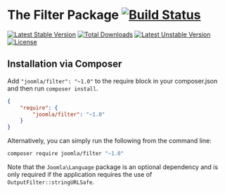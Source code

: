 # The Filter Package [![Build Status](https://ci.joomla.org/api/badges/joomla-framework/filter/status.svg)](https://ci.joomla.org/joomla-framework/filter)

[![Latest Stable Version](https://poser.pugx.org/joomla/filter/v/stable)](https://packagist.org/packages/joomla/filter)
[![Total Downloads](https://poser.pugx.org/joomla/filter/downloads)](https://packagist.org/packages/joomla/filter)
[![Latest Unstable Version](https://poser.pugx.org/joomla/filter/v/unstable)](https://packagist.org/packages/joomla/filter)
[![License](https://poser.pugx.org/joomla/filter/license)](https://packagist.org/packages/joomla/filter)

## Installation via Composer

Add `"joomla/filter": "~1.0"` to the require block in your composer.json and then run `composer install`.

```json
{
	"require": {
		"joomla/filter": "~1.0"
	}
}
```

Alternatively, you can simply run the following from the command line:

```sh
composer require joomla/filter "~1.0"
```

Note that the `Joomla\Language` package is an optional dependency and is only required if the application requires the use of `OutputFilter::stringURLSafe`.
